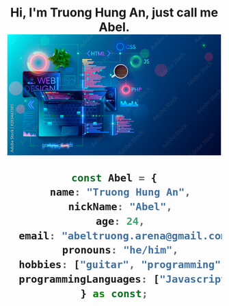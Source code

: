 <h1 align="center">Hi, I'm Truong Hung An, just call me Abel.

<div align="center">
  <img src="./assets/coding.jpeg" width="500px" />
</div>

```typescript
const Abel = {
  name: "Truong Hung An",
  nickName: "Abel",
  age: 24,
  email: "abeltruong.arena@gmail.com",
  pronouns: "he/him",
  hobbies: ["guitar", "programming", "badminton"],
  programmingLanguages: ["Javascript", "Typescript"],
} as const;
```

